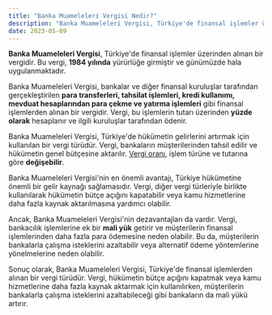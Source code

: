 ```yaml
---
title: "Banka Muameleleri Vergisi Nedir?"
description: "Banka Muameleleri Vergisi, Türkiye'de finansal işlemler üzerinden alınan bir vergidir"
date: 2023-05-09
---
```


**Banka Muameleleri Vergisi**, Türkiye'de finansal işlemler üzerinden alınan bir vergidir. Bu vergi, **1984 yılında**
yürürlüğe girmiştir ve günümüzde hala uygulanmaktadır.

Banka Muameleleri Vergisi, bankalar ve diğer finansal kuruluşlar tarafından gerçekleştirilen **para transferleri,
tahsilat işlemleri, kredi kullanımı, mevduat hesaplarından para çekme ve yatırma işlemleri** gibi finansal işlemlerden
alınan bir vergidir. Vergi, bu işlemlerin tutarı üzerinden **yüzde olarak** hesaplanır ve ilgili kuruluşlar tarafından
ödenir.

Banka Muameleleri Vergisi, Türkiye'de hükümetin gelirlerini artırmak için kullanılan bir vergi türüdür. Vergi,
bankaların müşterilerinden tahsil edilir ve hükümetin genel bütçesine aktarılır. <a href="/yazilar/vergi-orani-nasil-hesaplanir/">Vergi oranı</a>, işlem türüne ve tutarına
göre **değişebilir**.

Banka Muameleleri Vergisi'nin en önemli avantajı, Türkiye hükümetine önemli bir gelir kaynağı sağlamasıdır. Vergi, diğer
vergi türleriyle birlikte kullanılarak hükümetin bütçe açığını kapatabilir veya kamu hizmetlerine daha fazla kaynak
aktarılmasına yardımcı olabilir.

Ancak, Banka Muameleleri Vergisi'nin dezavantajları da vardır. Vergi, bankacılık işlemlerine ek bir **mali yük** getirir
ve müşterilerin finansal işlemlerinden daha fazla para ödemesine neden olabilir. Bu da, müşterilerin bankalarla çalışma
isteklerini azaltabilir veya alternatif ödeme yöntemlerine yönelmelerine neden olabilir.

Sonuç olarak, Banka Muameleleri Vergisi, Türkiye'de finansal işlemlerden alınan bir vergi türüdür. Vergi, hükümetin
bütçe açığını kapatmak veya kamu hizmetlerine daha fazla kaynak aktarmak için kullanılırken, müşterilerin bankalarla
çalışma isteklerini azaltabileceği gibi bankaların da mali yükü artırır.
